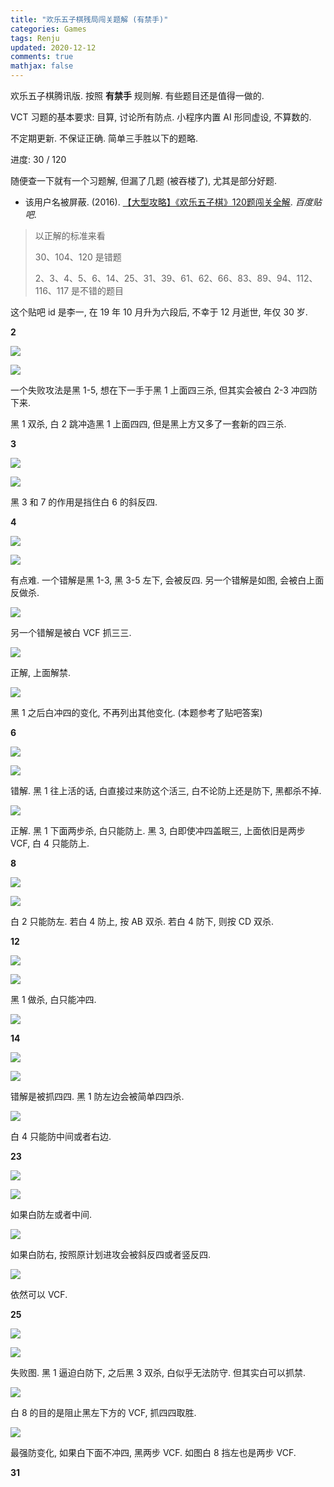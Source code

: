 ```yaml
---
title: "欢乐五子棋残局闯关题解 (有禁手)"
categories: Games
tags: Renju
updated: 2020-12-12
comments: true
mathjax: false
---
```


欢乐五子棋腾讯版. 按照  **有禁手** 规则解. 有些题目还是值得一做的.

VCT 习题的基本要求: 目算, 讨论所有防点. 小程序内置 AI 形同虚设, 不算数的.

不定期更新. 不保证正确. 简单三手胜以下的题略.

进度: 30 / 120

<!-- more -->

随便查一下就有一个习题解, 但漏了几题 (被吞楼了), 尤其是部分好题.

- 该用户名被屏蔽. (2016). [【大型攻略】《欢乐五子棋》120题闯关全解](https://tieba.baidu.com/p/4868354211). *百度贴吧*.

> 以正解的标准来看
>
> 30、104、120 是错题
> 
> 2、3、4、5、6、14、25、31、39、61、62、66、83、89、94、112、116、117 是不错的题目

这个贴吧 id 是李一, 在 19 年 10 月升为六段后, 不幸于 12 月逝世, 年仅 30 岁.

**2**

![](https://shiina18.github.io/assets/posts/images/20201224182823314_6580.png)

![](https://shiina18.github.io/assets/posts/images/20201206181310571_13131.png)

一个失败攻法是黑 1-5, 想在下一手于黑 1 上面四三杀, 但其实会被白 2-3 冲四防下来.

黑 1 双杀, 白 2 跳冲造黑 1 上面四四, 但是黑上方又多了一套新的四三杀.

**3**

![](https://shiina18.github.io/assets/posts/images/20201224182850963_19908.png)

![](https://shiina18.github.io/assets/posts/images/20201206182039249_4921.png)

黑 3 和 7 的作用是挡住白 6 的斜反四.

**4**

![](https://shiina18.github.io/assets/posts/images/20201224182859807_1709.png)

![](https://shiina18.github.io/assets/posts/images/20201206183233867_9149.png)

有点难. 一个错解是黑 1-3, 黑 3-5 左下, 会被反四. 另一个错解是如图, 会被白上面反做杀.

![](https://shiina18.github.io/assets/posts/images/20201206192324727_16429.png)

另一个错解是被白 VCF 抓三三.

![](https://shiina18.github.io/assets/posts/images/20201206192525006_26665.png)

正解, 上面解禁. 

![](https://shiina18.github.io/assets/posts/images/20201206193523722_31357.png)

黑 1 之后白冲四的变化, 不再列出其他变化. (本题参考了贴吧答案)

**6**

![](https://shiina18.github.io/assets/posts/images/20201224182911376_152.png)

![](https://shiina18.github.io/assets/posts/images/20201206184549320_32743.png)

错解. 黑 1 往上活的话, 白直接过来防这个活三, 白不论防上还是防下, 黑都杀不掉.

![](https://shiina18.github.io/assets/posts/images/20201206190245429_28498.png)

正解. 黑 1 下面两步杀, 白只能防上. 黑 3, 白即使冲四盖眠三, 上面依旧是两步 VCF, 白 4 只能防上.

**8**

![](https://shiina18.github.io/assets/posts/images/20201224182923554_30994.png)

![](https://shiina18.github.io/assets/posts/images/20201207095350035_29895.png)

白 2 只能防左. 若白 4 防上, 按 AB 双杀. 若白 4 防下, 则按 CD 双杀.

**12**

![](https://shiina18.github.io/assets/posts/images/20201224182937731_8293.png)

![](https://shiina18.github.io/assets/posts/images/20201207102120921_6014.png)

黑 1 做杀, 白只能冲四.

![](https://shiina18.github.io/assets/posts/images/20201207102214022_24074.png)

**14**

![](https://shiina18.github.io/assets/posts/images/20201224182948930_28118.png)

![](https://shiina18.github.io/assets/posts/images/20201207110245026_3266.png)

错解是被抓四四. 黑 1 防左边会被简单四四杀.

![](https://shiina18.github.io/assets/posts/images/20201207110414185_3632.png)

白 4 只能防中间或者右边.

**23**

![](https://shiina18.github.io/assets/posts/images/20201224183006365_6708.png)

![](https://shiina18.github.io/assets/posts/images/20201207113158856_25360.png)

如果白防左或者中间.

![](https://shiina18.github.io/assets/posts/images/20201207113611868_2097.png)

如果白防右, 按照原计划进攻会被斜反四或者竖反四.

![](https://shiina18.github.io/assets/posts/images/20201207114033137_9428.png)

依然可以 VCF.

**25**

![](https://shiina18.github.io/assets/posts/images/20201224183015611_31293.png)

![](https://shiina18.github.io/assets/posts/images/20201212002134846_11299.png)

失败图. 黑 1 逼迫白防下, 之后黑 3 双杀, 白似乎无法防守. 但其实白可以抓禁.

![](https://shiina18.github.io/assets/posts/images/20201212002732008_28048.png)

白 8 的目的是阻止黑左下方的 VCF, 抓四四取胜.

![](https://shiina18.github.io/assets/posts/images/20201212004032279_17272.png)

最强防变化, 如果白下面不冲四, 黑两步 VCF. 如图白 8 挡左也是两步 VCF.

**31**